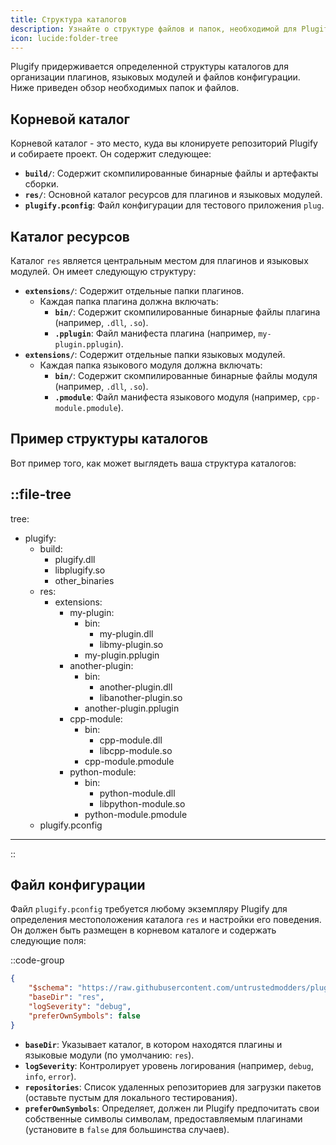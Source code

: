 ```yaml
---
title: Структура каталогов
description: Узнайте о структуре файлов и папок, необходимой для Plugify, включая каталог `res` и файлы конфигурации.
icon: lucide:folder-tree
---
```


Plugify придерживается определенной структуры каталогов для организации плагинов, языковых модулей и файлов конфигурации. Ниже приведен обзор необходимых папок и файлов.

## Корневой каталог

Корневой каталог - это место, куда вы клонируете репозиторий Plugify и собираете проект. Он содержит следующее:

- **`build/`**: Содержит скомпилированные бинарные файлы и артефакты сборки.
- **`res/`**: Основной каталог ресурсов для плагинов и языковых модулей.
- **`plugify.pconfig`**: Файл конфигурации для тестового приложения `plug`.

## Каталог ресурсов

Каталог `res` является центральным местом для плагинов и языковых модулей. Он имеет следующую структуру:

- **`extensions/`**: Содержит отдельные папки плагинов.
    - Каждая папка плагина должна включать:
        - **`bin/`**: Содержит скомпилированные бинарные файлы плагина (например, `.dll`, `.so`).
        - **`.pplugin`**: Файл манифеста плагина (например, `my-plugin.pplugin`).
- **`extensions/`**: Содержит отдельные папки языковых модулей.
    - Каждая папка языкового модуля должна включать:
        - **`bin/`**: Содержит скомпилированные бинарные файлы модуля (например, `.dll`, `.so`).
        - **`.pmodule`**: Файл манифеста языкового модуля (например, `cpp-module.pmodule`).

## Пример структуры каталогов

Вот пример того, как может выглядеть ваша структура каталогов:

::file-tree
---
tree:
- plugify:
    - build:
        - plugify.dll
        - libplugify.so
        - other_binaries
    - res:
        - extensions:
            - my-plugin:
                - bin:
                    - my-plugin.dll
                    - libmy-plugin.so
                - my-plugin.pplugin
            - another-plugin:
                - bin:
                    - another-plugin.dll
                    - libanother-plugin.so
                - another-plugin.pplugin
            - cpp-module:
                - bin:
                    - cpp-module.dll
                    - libcpp-module.so
                - cpp-module.pmodule
            - python-module:
                - bin:
                    - python-module.dll
                    - libpython-module.so
                - python-module.pmodule
    - plugify.pconfig
---
::

## Файл конфигурации

Файл `plugify.pconfig` требуется любому экземпляру Plugify для определения местоположения каталога `res` и настройки его поведения. Он должен быть размещен в корневом каталоге и содержать следующие поля:

::code-group
```json [plugify.pconfig]
{
    "$schema": "https://raw.githubusercontent.com/untrustedmodders/plugify/refs/heads/main/schemas/config.schema.json",
    "baseDir": "res",
    "logSeverity": "debug",
    "preferOwnSymbols": false
}
```

- **`baseDir`**: Указывает каталог, в котором находятся плагины и языковые модули (по умолчанию: `res`).
- **`logSeverity`**: Контролирует уровень логирования (например, `debug`, `info`, `error`).
- **`repositories`**: Список удаленных репозиториев для загрузки пакетов (оставьте пустым для локального тестирования).
- **`preferOwnSymbols`**: Определяет, должен ли Plugify предпочитать свои собственные символы символам, предоставляемым плагинами (установите в `false` для большинства случаев).